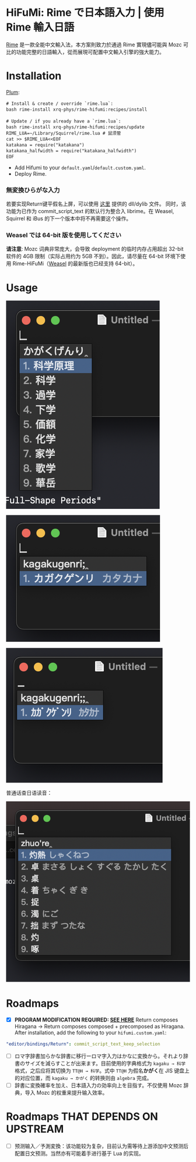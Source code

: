 # HiFuMi: Rime で日本語入力 | 使用 Rime 輸入日語

[Rime](rime.im) 是一款全能中文輸入法，本方案則致力於通過 Rime 實現儘可能與 Mozc 可比的功能完整的日語輸入，從而展現可配置中文輸入引擎的強大能力。

# Installation

[Plum](https://github.com/rime/plum):
```
# Install & create / override `rime.lua`:
bash rime-install xrq-phys/rime-hifumi:recipes/install

# Update / if you already have a `rime.lua`:
bash rime-install xrq-phys/rime-hifumi:recipes/update
RIME_LUA=~/Library/Squirrel/rime.lua # 鼠须管
cat >> $RIME_LUA<<EOF
katakana = require("katakana")
katakana_halfwidth = require("katakana_halfwidth")
EOF
```
- Add Hifumi to your `default.yaml`/`default.custom.yaml`.
- Deploy Rime.

### 無変換ひらがな入力

若要实现Return键平假名上屏，可以使用 [这里](https://github.com/xrq-phys/librime/releases/tag/R6Jun14) 提供的 dll/dylib 文件。
同时，该功能为已作为 commit_script_text 的默认行为整合入 librime。在 Weasel, Squirrel 和 iBus 的下一个版本中将不再需要这个操作。

### Weasel では 64-bit 版を使用してください

**请注意**: Mozc 词典非常庞大，会导致 deployment 的临时内存占用超出 32-bit 软件的 4GB 限制（实际占用约为 5GB 不到）。因此，请尽量在 64-bit 环境下使用 Rime-HiFuMi（[Weasel](https://github.com/rime/weasel/releases) 的最新版也已经支持 64-bit）。

# Usage

![](docs/compose.png)

![](docs/katakana.png)

![](docs/katakana_halfwidth.png)

普通话查日语读音：

![](docs/mandarin_lookup.png)

# Roadmaps

- [x] **PROGRAM MODIFICATION REQUIRED: [SEE HERE](https://github.com/xrq-phys/librime/releases/tag/R5Feb12)** Return composes Hiragana → Return composes composed + precomposed as Hiragana. After installation, add the following to your `hifumi.custom.yaml`:
```yaml
"editor/bindings/Return": commit_script_text_keep_selection
```
- [ ] ロマ字辞書加らかな辞書に移行ーロマ字入力はかなに変換から。それより辞書のサイズを減らすことが出来ます。目前使用的字典格式为 `kagaku → 科学` 格式，之后应将其切换为 `TT@H → 科学`。式中 `TT@H` 为假名**かがく**在 JIS 键盘上的对应位置，而 `kagaku → かがく` 的转换则由 `algebra` 完成。
- [ ] 辞書に変換確率を加え、日本語入力の効率向上を目指す。不仅使用 Mozc 辞典，导入 Mozc 的权重来提升输入效率。

# Roadmaps THAT DEPENDS ON UPSTREAM

- [ ] 预测输入／予測変換：该功能较为复杂，目前认为需等待上游添加中文预测后配置日文预测。当然亦有可能着手进行基于 Lua 的实现。


